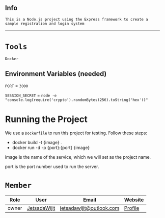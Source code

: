 ## Info

`This is a Node.js project using the Express framework to create a sample registration and login system`

<hr>

# `Tools`
`Docker`

## Environment Variables (needed)
`PORT` = `3000`

`SESSION_SECRET` = `node -e "console.log(require('crypto').randomBytes(256).toString('hex'))"`

# Running the Project

We use a `Dockerfile` to run this project for testing. Follow these steps:

- docker build -t {image} .
- docker run -d -p {port}:{port} {image}

image is the name of the service, which we will set as the project name.

port is the port number used to run the server.

# `Member`

|Role|User|Email|Website|
|-|-|-|-|
|owner|[JetsadaWijit](https://github.com/JetsadaWijit)|jetsadawijit@outlook.com|[Profile](https://jetsadawijit.github.io)|
